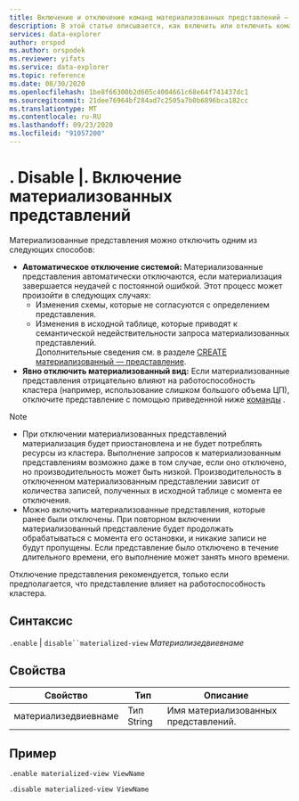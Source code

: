 ```yaml
---
title: Включение и отключение команд материализованных представлений — Azure обозреватель данных
description: В этой статье описывается, как включить или отключить команды материализованных представлений в обозреватель данных Azure.
services: data-explorer
author: orspod
ms.author: orspodek
ms.reviewer: yifats
ms.service: data-explorer
ms.topic: reference
ms.date: 08/30/2020
ms.openlocfilehash: 1be8f66300b2d605c4004661c68e64f741437dc1
ms.sourcegitcommit: 21dee76964bf284ad7c2505a7b0b6896bca182cc
ms.translationtype: MT
ms.contentlocale: ru-RU
ms.lasthandoff: 09/23/2020
ms.locfileid: "91057200"
---
```

# <a name="disable--enable-materialized-view"></a>. Disable |. Включение материализованных представлений

Материализованные представления можно отключить одним из следующих способов:

* **Автоматическое отключение системой:**  Материализованные представления автоматически отключаются, если материализация завершается неудачей с постоянной ошибкой. Этот процесс может произойти в следующих случаях: 
    * Изменения схемы, которые не согласуются с определением представления.  
    * Изменения в исходной таблице, которые приводят к семантической недействительности запроса материализованных представлений. <br>
    Дополнительные сведения см. в разделе [CREATE материализованный — представление](materialized-view-create.md).
* **Явно отключить материализованный вид:**  Если материализованные представления отрицательно влияют на работоспособность кластера (например, использование слишком большого объема ЦП), отключите представление с помощью приведенной ниже [команды](#syntax) .

> [!NOTE]
> * При отключении материализованных представлений материализация будет приостановлена и не будет потреблять ресурсы из кластера. Выполнение запросов к материализованным представлениям возможно даже в том случае, если оно отключено, но производительность может быть низкой. Производительность в отключенном материализованным представлении зависит от количества записей, полученных в исходной таблице с момента ее отключения. 
> * Можно включить материализованные представления, которые ранее были отключены. При повторном включении материализованный представление будет продолжать обрабатываться с момента его остановки, и никакие записи не будут пропущены. Если представление было отключено в течение длительного времени, его выполнение может занять много времени.

Отключение представления рекомендуется, только если предполагается, что представление влияет на работоспособность кластера.

## <a name="syntax"></a>Синтаксис

`.enable` | `disable``materialized-view` *Материализедвиевнаме*

## <a name="properties"></a>Свойства

|Свойство|Тип|Описание
|----------------|-------|---|
|материализедвиевнаме|Тип String|Имя материализованных представлений.|

## <a name="example"></a>Пример

```kusto
.enable materialized-view ViewName

.disable materialized-view ViewName
```